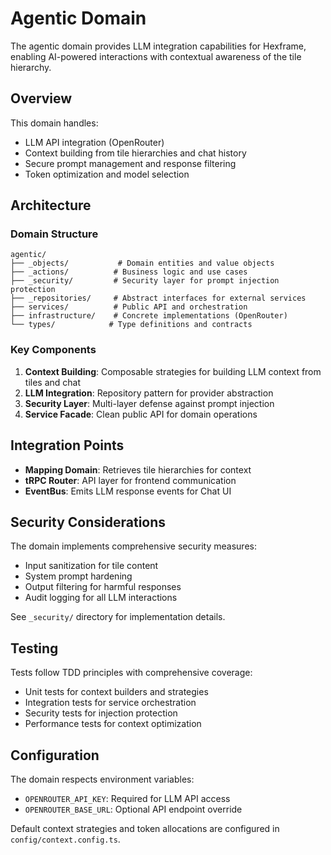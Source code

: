 # Agentic Domain

The agentic domain provides LLM integration capabilities for Hexframe, enabling AI-powered interactions with contextual awareness of the tile hierarchy.

## Overview

This domain handles:
- LLM API integration (OpenRouter)
- Context building from tile hierarchies and chat history
- Secure prompt management and response filtering
- Token optimization and model selection

## Architecture

### Domain Structure

```
agentic/
├── _objects/           # Domain entities and value objects
├── _actions/          # Business logic and use cases
├── _security/         # Security layer for prompt injection protection
├── _repositories/     # Abstract interfaces for external services
├── services/          # Public API and orchestration
├── infrastructure/    # Concrete implementations (OpenRouter)
└── types/            # Type definitions and contracts
```

### Key Components

1. **Context Building**: Composable strategies for building LLM context from tiles and chat
2. **LLM Integration**: Repository pattern for provider abstraction
3. **Security Layer**: Multi-layer defense against prompt injection
4. **Service Facade**: Clean public API for domain operations

## Integration Points

- **Mapping Domain**: Retrieves tile hierarchies for context
- **tRPC Router**: API layer for frontend communication
- **EventBus**: Emits LLM response events for Chat UI

## Security Considerations

The domain implements comprehensive security measures:
- Input sanitization for tile content
- System prompt hardening
- Output filtering for harmful responses
- Audit logging for all LLM interactions

See `_security/` directory for implementation details.

## Testing

Tests follow TDD principles with comprehensive coverage:
- Unit tests for context builders and strategies
- Integration tests for service orchestration
- Security tests for injection protection
- Performance tests for context optimization

## Configuration

The domain respects environment variables:
- `OPENROUTER_API_KEY`: Required for LLM API access
- `OPENROUTER_BASE_URL`: Optional API endpoint override

Default context strategies and token allocations are configured in `config/context.config.ts`.